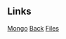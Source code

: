 ## Links

[Mongo](https://cloud.mongodb.com/v2/67b557a29f9dee613d453d4b#/overview)
[Back](https://render.com/)
[Files](https://www.youtube.com/watch?v=bkaQTLCBBeo)

